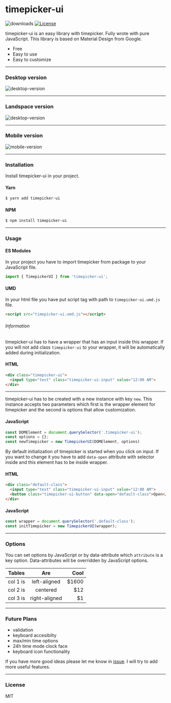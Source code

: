 # timepicker-ui

<a href="https://npmcharts.com/compare/timepicker-ui?minimal=true"></a> <img src="https://img.shields.io/npm/dw/timepicker-ui" alt="downloads"></a>
<a href="https://img.shields.io/npm/l/timepicker-ui"><img src="https://img.shields.io/badge/license-MIT-green.svg" alt="License"></a>


timepicker-ui is an easy library with timepicker. Fully wrote with pure JavaScript. This library is based on Material Design from Google.

  - Free
  - Easy to use
  - Easy to customize

---
### Desktop version

  <img src="https://i.ibb.co/VgR1Kn0/image.png" alt="desktop-version">

---

### Landspace version

<img src="https://i.ibb.co/vYfmrc0/image.png" alt="desktop-version">

---

### Mobile version

  <img src="https://i.ibb.co/BZ0Vnyb/image.png" alt="mobile-version">

___

  ### Installation

Install timepicker-ui in your project.

#### Yarn

```bash
$ yarn add timepicker-ui 
```

#### NPM

```bash
$ npm install timepicker-ui
```

___

### Usage


#### ES Modules

In your project you have to import timepicker from package to your JavaScript file.

```javascript
import { TimepickerUI } from 'timepicker-ui';
```

#### UMD

In your html file you have put script tag with path to `timepicker-ui.umd.js` file.

```html
<script src="timepicker-ui.umd.js"></script>
```

###### Information

timepicker-ui has to have a wrapper that has an input inside this wrapper. If you will not add class `timepicker-ui` to your wrapper, it will be automatically added during initialization. 

#### HTML

```html
<div class="timepicker-ui">
  <input type="test" class="timepicker-ui-input" value="12:00 AM"> 
</div>
```
---

timepicker-ui has to be created with a new instance with key `new`. This instance accepts two parameters which first is the wrapper element for timepicker and the second is options that allow customization.

#### JavaScript

```javascript
const DOMElement = document.querySelector('.timepicker-ui');
const options = {};
const newTimepicker = new TimepickerUI(DOMElement, options)
```

By default initialization of timepicker is started when you click on input. If you want to change it you have to add `data-open` attribute with selector inside and this element has to be inside wrapper. 

#### HTML

```html
<div class="default-class">
  <input type="test" class="timepicker-ui-input" value="12:00 AM"> 
  <button class="timepicker-ui-button" data-open="default-class">Open</button>
</div>
```

#### JavaScript

```javascript
const wrapper = document.querySelector('.default-class');
const initTimepicker = new TimepickerUI(wrapper);
```

___

### Options

You can set options by JavaScript or by data-attribute which `attribute` is a key option. Data-attributes will be overridden by JavaScript options.


| Tables   |      Are      |  Cool |
|----------|:-------------:|------:|
| col 1 is |  left-aligned | $1600 |
| col 2 is |    centered   |   $12 |
| col 3 is | right-aligned |    $1 |

___

### Future Plans

- validation
- keyboard accesibilty 
- max/min time options
- 24h time mode clock face
- keyboard icon functionality

If you have more good ideas please let me know in [issue](https://github.com/q448x/timepicker-ui/issues). I will try to add more useful features.


___

### License

MIT